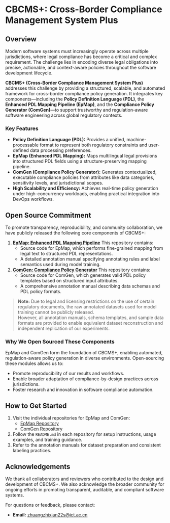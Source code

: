 # **CBCMS+: Cross-Border Compliance Management System Plus**

## Overview

Modern software systems must increasingly operate across multiple jurisdictions, where legal compliance has become a critical and complex requirement. The challenge lies in encoding diverse legal obligations into precise, actionable, and context-aware policies throughout the software development lifecycle.

**CBCMS+ (Cross-Border Compliance Management System Plus)** addresses this challenge by providing a structured, scalable, and automated framework for cross-border compliance policy generation. It integrates key components—including the **Policy Definition Language (PDL)**, the **Enhanced PDL Mapping Pipeline (EpMap)**, and the **Compliance Policy Generator (ComGen)**—to support trustworthy and regulation-aware software engineering across global regulatory contexts.

### Key Features

- **Policy Definition Language (PDL):** Provides a unified, machine-processable format to represent both regulatory constraints and user-defined data processing preferences.
- **EpMap (Enhanced PDL Mapping):** Maps multilingual legal provisions into structured PDL fields using a structure-preserving mapping pipeline.
- **ComGen (Compliance Policy Generator):** Generates contextualized, executable compliance policies from attributes like data categories, sensitivity levels, and jurisdictional scopes.
- **High Scalability and Efficiency:** Achieves real-time policy generation under high-concurrency workloads, enabling practical integration into DevOps workflows.

## Open Source Commitment

To promote transparency, reproducibility, and community collaboration, we have publicly released the following core components of CBCMS+:

1. **[EpMap: Enhanced PDL Mapping Pipeline](https://github.com/zhuangzhixian/EpMap_CBCMS_plus)**
    This repository contains:
   - Source code for EpMap, which performs fine-grained mapping from legal text to structured PDL representations.
   - A detailed annotation manual specifying annotating rules and label semantics used during model training.
2. **[ComGen: Compliance Policy Generator](https://github.com/zhuangzhixian/ComGen_CBCMS_plus)**
    This repository contains:
   - Source code for ComGen, which generates valid PDL policy templates based on structured input attributes.
   - A comprehensive annotation manual describing data schemas and PDL policy formats.

> **Note:** Due to legal and licensing restrictions on the use of certain regulatory documents, the raw annotated datasets used for model training cannot be publicly released.  
> However, all annotation manuals, schema templates, and sample data formats are provided to enable equivalent dataset reconstruction and independent replication of our experiments.

### Why We Open Sourced These Components

EpMap and ComGen form the foundation of CBCMS+, enabling automated, regulation-aware policy generation in diverse environments. Open-sourcing these modules allows us to:

- Promote reproducibility of our results and workflows.
- Enable broader adaptation of compliance-by-design practices across jurisdictions.
- Foster research and innovation in software compliance automation.

## How to Get Started

1. Visit the individual repositories for EpMap and ComGen:
   - [EpMap Repository](https://github.com/zhuangzhixian/EpMap_CBCMS_plus)
   - [ComGen Repository](https://github.com/zhuangzhixian/ComGen_CBCMS_plus)
2. Follow the `README.md` in each repository for setup instructions, usage examples, and training guidance.
3. Refer to the annotation manuals for dataset preparation and consistent labeling practices.

## Acknowledgements

We thank all collaborators and reviewers who contributed to the design and development of CBCMS+. We also acknowledge the broader community for ongoing efforts in promoting transparent, auditable, and compliant software systems.

For questions or feedback, please contact:

- **Email:** [zhuangzhixian22s@ict.ac.cn](mailto:zhuangzhixian22s@ict.ac.cn)
